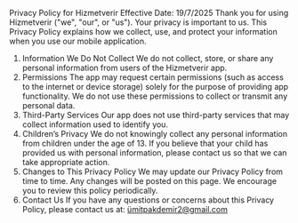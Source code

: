Privacy Policy for Hizmetverir
Effective Date: 19/7/2025
Thank you for using Hizmetverir ("we", "our", or "us"). Your privacy is important to us. This Privacy Policy explains how we collect, use, and protect your information when you use our mobile application.
1. Information We Do Not Collect
We do not collect, store, or share any personal information from users of the Hizmetverir app.
2. Permissions
The app may request certain permissions (such as access to the internet or device storage) solely for the purpose of providing app functionality. We do not use these permissions to collect or transmit any personal data.
3. Third-Party Services
Our app does not use third-party services that may collect information used to identify you.
4. Children’s Privacy
We do not knowingly collect any personal information from children under the age of 13. If you believe that your child has provided us with personal information, please contact us so that we can take appropriate action.
5. Changes to This Privacy Policy
We may update our Privacy Policy from time to time. Any changes will be posted on this page. We encourage you to review this policy periodically.
6. Contact Us
If you have any questions or concerns about this Privacy Policy, please contact us at:
ümitpakdemir2@gmail.com
